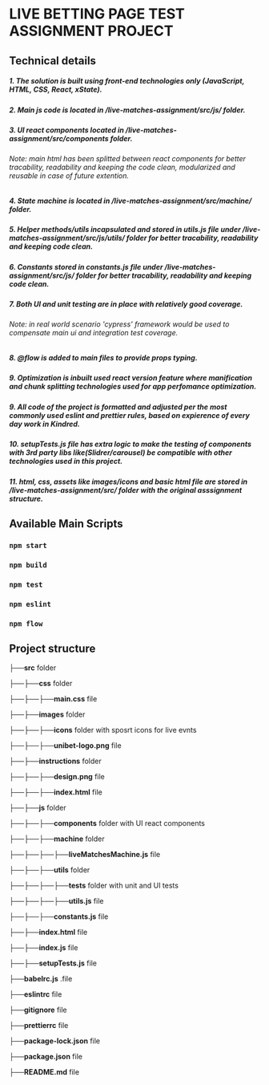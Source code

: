 
# LIVE  BETTING  PAGE  TEST  ASSIGNMENT  PROJECT

## Technical details

##### 1. The solution is built using front-end technologies only (JavaScript, HTML, CSS, React, xState).
##### 2. Main js code is located in /live-matches-assignment/src/js/ folder.
##### 3. UI react components located in /live-matches-assignment/src/components folder.
###### Note: main html has been splitted between react components for better tracability, readability and keeping the code clean, modularized and reusable in case of future extention.
##### 4. State machine is located in /live-matches-assignment/src/machine/ folder.
##### 5. Helper methods/utils incapsulated and stored in utils.js file under /live-matches-assignment/src/js/utils/ folder for better tracability, readability and keeping code clean.
##### 6. Constants stored in constants.js file under /live-matches-assignment/src/js/ folder for better tracability, readability and keeping code clean.
##### 7. Both UI and unit testing are in place with relatively good coverage.
###### Note: in real world scenario 'cypress' framework would be used to compensate main ui and integration test coverage.
##### 8. @flow is added to main files to provide props typing.
##### 9. Optimization is inbuilt used react version feature where manification and chunk splitting technologies used for app perfomance optimization.
##### 9. All code of the project is formatted and adjusted per the most commonly used eslint and prettier rules, based on expierence of every day work in Kindred.
##### 10. setupTests.js file has extra logic to make the testing of components with 3rd party libs like(Slidrer/carousel) be compatible with other technologies used in this project.
##### 11. html, css, assets like images/icons and basic html file are stored in /live-matches-assignment/src/ folder with the original asssignment structure.


## Available Main Scripts

### `npm start`
### `npm build`
### `npm test`
### `npm eslint`
### `npm flow`


## Project structure

├──**src** folder

├──├──**css** folder

├──├──├──**main.css** file

├──├──**images** folder

├──├──├──**icons** folder with sposrt icons for live evnts

├──├──├──**unibet-logo.png** file

├──├──**instructions** folder

├──├──├──**design.png** file

├──├──├──**index.html** file

├──├──**js** folder

├──├──├──**components** folder with UI react components

├──├──├──**machine** folder

├──├──├──├──**liveMatchesMachine.js** file

├──├──├──**utils** folder

├──├──├──├──**tests** folder with unit and UI tests

├──├──├──├──**utils.js** file

├──├──├──**constants.js** file

├──├──**index.html** file

├──├──**index.js** file

├──├──**setupTests.js** file

├──**babelrc.js** .file

├──**eslintrc** file

├──**gitignore** file

├──**prettierrc** file

├──**package-lock.json** file

├──**package.json** file

├──**README.md** file
